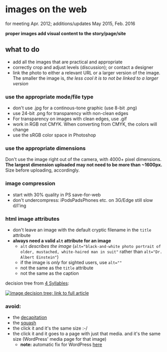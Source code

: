 # images on the web

for meeting Apr. 2012; additions/updates May 2015, Feb. 2016 

**proper images add visual content to the story/page/site**

## what to do 

- add all the images that are practical and appropriate
- correctly crop and adjust levels (discussion); or contact a designer
- link the photo to either a relevant URL or a larger version of the image. The smaller the image is, *the less cool it is to not be linked to a larger version*


### use the appropriate mode/file type

- don't use .jpg for a continous-tone graphic (use 8-bit .png)
- use 24-bit .png for transparency with non-clean edges
- For transparency on images with clean edges, use .gif
- work in RGB not CMYK. When converting from CMYK, the colors will change  
- use the sRGB color space in Photoshop 

### use the appropriate dimensions

Don't use the image right out of the camera, with 4000+ pixel dimensions. **The largest dimension uploaded may not need to be more than ~1600px.** Size before uploading, accordingly. 


### image compression

- start with 30% quality in PS save-for-web
- don't undercompress: iPodsPadsPhones etc. on 3G/Edge still slow d/l'ing

### html image attributes

- don't leave an image with the default cryptic filename in the `title` attribute
- **always need a valid `alt` attribute for an image**
	- `alt` *describes the image* (`alt="black-and-white photo portrait of older, mustached, white-haired man in suit"` rather than `alt="Dr. Albert Einstein"`)
	- if the image is *only* for sighted users, use `alt=""`
	- not the same as the `title` attribute
	- not the same as the caption
	
decision tree from [4 Syllables](http://www.4syllables.com.au/wp-content/uploads/2010/12/decision-tree1.png):  

<a href="http://www.4syllables.com.au/2010/12/text-alternatives-decision-tree/"><img alt="image decision tree; link to full article" longdesc="http://www.4syllables.com.au/2010/12/text-alternatives-decision-tree/" src="http://www.4syllables.com.au/wp-content/uploads/2010/12/decision-tree1.png" /></a>  


### avoid:

- the [decapitation](http://o7.no/t1Mn02)
- the [squash](http://dl.dropbox.com/u/12710016/Screenshots/sqaush-gates.png)
- the click it and it's the same size :-/
- the click it and it goes to a page with just that media. and it's the same size (WordPress' media page for that image)
	- **note:** automatic fix for WordPress [here](http://andrewnorcross.com/tutorials/functions-file/stop-hyperlinking-images/)




